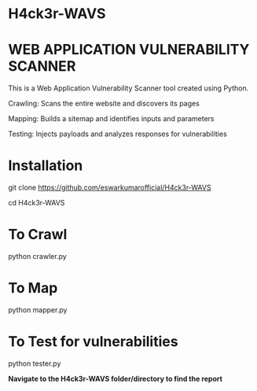 # H4ck3r-WAVS

# WEB APPLICATION VULNERABILITY SCANNER

This is a Web Application Vulnerability Scanner tool created using Python.



Crawling: Scans the entire website and discovers its pages

Mapping: Builds a sitemap and identifies inputs and parameters

Testing: Injects payloads and analyzes responses for vulnerabilities



# Installation 

git clone https://github.com/eswarkumarofficial/H4ck3r-WAVS

cd H4ck3r-WAVS


# To Crawl 
  python crawler.py
  
# To Map
  python mapper.py
  
# To Test for vulnerabilities
  python tester.py
  
  
**Navigate to the H4ck3r-WAVS folder/directory to find the report**
